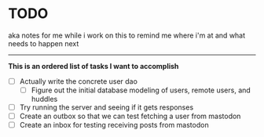 # TODO

aka notes for me while i work on this to remind me where i'm at and what needs to happen next

---

**This is an ordered list of tasks I want to accomplish**

- [ ] Actually write the concrete user dao
    - [ ] Figure out the initial database modeling of users, remote users, and huddles
- [ ] Try running the server and seeing if it gets responses
- [ ] Create an outbox so that we can test fetching a user from mastodon
- [ ] Create an inbox for testing receiving posts from mastodon

